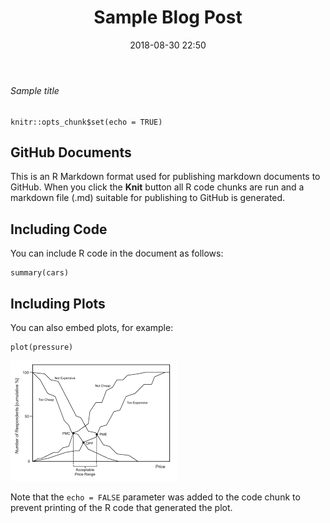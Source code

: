﻿---
title: "Sample Blog Post"
layout: post
date: 2018-08-30 22:50
tag:
- English
blog: true
star: false
---

###### Sample title

```
knitr::opts_chunk$set(echo = TRUE)
```

## GitHub Documents

This is an R Markdown format used for publishing markdown documents to GitHub. When you click the **Knit** button all R code chunks are run and a markdown file (.md) suitable for publishing to GitHub is generated.

## Including Code

You can include R code in the document as follows:

```
summary(cars)
```

## Including Plots

You can also embed plots, for example:

```
plot(pressure)
```
![Image of pricesen](https://github.com/asadalishah/asadalishah.github.io/blob/master/assets/images/pricesen.png)  

Note that the `echo = FALSE` parameter was added to the code chunk to prevent printing of the R code that generated the plot.